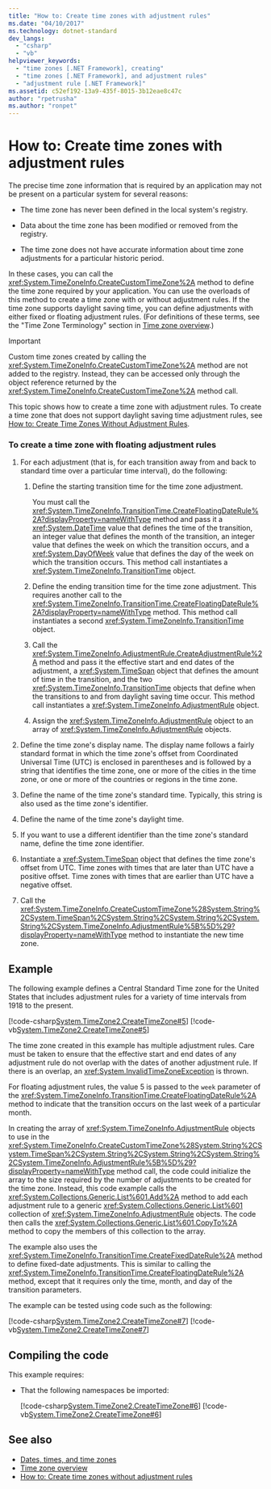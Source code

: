```yaml
---
title: "How to: Create time zones with adjustment rules"
ms.date: "04/10/2017"
ms.technology: dotnet-standard
dev_langs: 
  - "csharp"
  - "vb"
helpviewer_keywords: 
  - "time zones [.NET Framework], creating"
  - "time zones [.NET Framework], and adjustment rules"
  - "adjustment rule [.NET Framework]"
ms.assetid: c52ef192-13a9-435f-8015-3b12eae8c47c
author: "rpetrusha"
ms.author: "ronpet"
---
```

# How to: Create time zones with adjustment rules

The precise time zone information that is required by an application may not be present on a particular system for several reasons:

* The time zone has never been defined in the local system's registry.

* Data about the time zone has been modified or removed from the registry.

* The time zone does not have accurate information about time zone adjustments for a particular historic period.

In these cases, you can call the <xref:System.TimeZoneInfo.CreateCustomTimeZone%2A> method to define the time zone required by your application. You can use the overloads of this method to create a time zone with or without adjustment rules. If the time zone supports daylight saving time, you can define adjustments with either fixed or floating adjustment rules. (For definitions of these terms, see the "Time Zone Terminology" section in [Time zone overview](../../../docs/standard/datetime/time-zone-overview.md).)

> [!IMPORTANT]
> Custom time zones created by calling the <xref:System.TimeZoneInfo.CreateCustomTimeZone%2A> method are not added to the registry. Instead, they can be accessed only through the object reference returned by the <xref:System.TimeZoneInfo.CreateCustomTimeZone%2A> method call.

This topic shows how to create a time zone with adjustment rules. To create a time zone that does not support daylight saving time adjustment rules, see [How to: Create Time Zones Without Adjustment Rules](../../../docs/standard/datetime/create-time-zones-without-adjustment-rules.md).

### To create a time zone with floating adjustment rules

1. For each adjustment (that is, for each transition away from and back to standard time over a particular time interval), do the following:

    1. Define the starting transition time for the time zone adjustment.

       You must call the <xref:System.TimeZoneInfo.TransitionTime.CreateFloatingDateRule%2A?displayProperty=nameWithType> method and pass it a <xref:System.DateTime> value that defines the time of the transition, an integer value that defines the month of the transition, an integer value that defines the week on which the transition occurs, and a <xref:System.DayOfWeek> value that defines the day of the week on which the transition occurs. This method call instantiates a <xref:System.TimeZoneInfo.TransitionTime> object.

    2. Define the ending transition time for the time zone adjustment. This requires another call to the <xref:System.TimeZoneInfo.TransitionTime.CreateFloatingDateRule%2A?displayProperty=nameWithType> method. This method call instantiates a second <xref:System.TimeZoneInfo.TransitionTime> object.

    3. Call the <xref:System.TimeZoneInfo.AdjustmentRule.CreateAdjustmentRule%2A> method and pass it the effective start and end dates of the adjustment, a <xref:System.TimeSpan> object that defines the amount of time in the transition, and the two <xref:System.TimeZoneInfo.TransitionTime> objects that define when the transitions to and from daylight saving time occur. This method call instantiates a <xref:System.TimeZoneInfo.AdjustmentRule> object.

    4. Assign the <xref:System.TimeZoneInfo.AdjustmentRule> object to an array of <xref:System.TimeZoneInfo.AdjustmentRule> objects.

2. Define the time zone's display name. The display name follows a fairly standard format in which the time zone's offset from Coordinated Universal Time (UTC) is enclosed in parentheses and is followed by a string that identifies the time zone, one or more of the cities in the time zone, or one or more of the countries or regions in the time zone.

3. Define the name of the time zone's standard time. Typically, this string is also used as the time zone's identifier.

4. Define the name of the time zone's daylight time.

5. If you want to use a different identifier than the time zone's standard name, define the time zone identifier.

6. Instantiate a <xref:System.TimeSpan> object that defines the time zone's offset from UTC. Time zones with times that are later than UTC have a positive offset. Time zones with times that are earlier than UTC have a negative offset.

7. Call the <xref:System.TimeZoneInfo.CreateCustomTimeZone%28System.String%2CSystem.TimeSpan%2CSystem.String%2CSystem.String%2CSystem.String%2CSystem.TimeZoneInfo.AdjustmentRule%5B%5D%29?displayProperty=nameWithType> method to instantiate the new time zone.

## Example

The following example defines a Central Standard Time zone for the United States that includes adjustment rules for a variety of time intervals from 1918 to the present.

[!code-csharp[System.TimeZone2.CreateTimeZone#5](../../../samples/snippets/csharp/VS_Snippets_CLR_System/system.TimeZone2.CreateTimeZone/cs/System.TimeZone2.CreateTimeZone.cs#5)]
[!code-vb[System.TimeZone2.CreateTimeZone#5](../../../samples/snippets/visualbasic/VS_Snippets_CLR_System/system.TimeZone2.CreateTimeZone/vb/System.TimeZone2.CreateTimeZone.vb#5)]

The time zone created in this example has multiple adjustment rules. Care must be taken to ensure that the effective start and end dates of any adjustment rule do not overlap with the dates of another adjustment rule. If there is an overlap, an <xref:System.InvalidTimeZoneException> is thrown.

For floating adjustment rules, the value 5 is passed to the `week` parameter of the <xref:System.TimeZoneInfo.TransitionTime.CreateFloatingDateRule%2A> method to indicate that the transition occurs on the last week of a particular month.

In creating the array of <xref:System.TimeZoneInfo.AdjustmentRule> objects to use in the <xref:System.TimeZoneInfo.CreateCustomTimeZone%28System.String%2CSystem.TimeSpan%2CSystem.String%2CSystem.String%2CSystem.String%2CSystem.TimeZoneInfo.AdjustmentRule%5B%5D%29?displayProperty=nameWithType> method call, the code could initialize the array to the size required by the number of adjustments to be created for the time zone. Instead, this code example calls the <xref:System.Collections.Generic.List%601.Add%2A> method to add each adjustment rule to a generic <xref:System.Collections.Generic.List%601> collection of <xref:System.TimeZoneInfo.AdjustmentRule> objects. The code then calls the <xref:System.Collections.Generic.List%601.CopyTo%2A> method to copy the members of this collection to the array.

The example also uses the <xref:System.TimeZoneInfo.TransitionTime.CreateFixedDateRule%2A> method to define fixed-date adjustments. This is similar to calling the <xref:System.TimeZoneInfo.TransitionTime.CreateFloatingDateRule%2A> method, except that it requires only the time, month, and day of the transition parameters.

The example can be tested using code such as the following:

[!code-csharp[System.TimeZone2.CreateTimeZone#7](../../../samples/snippets/csharp/VS_Snippets_CLR_System/system.TimeZone2.CreateTimeZone/cs/System.TimeZone2.CreateTimeZone.cs#7)]
[!code-vb[System.TimeZone2.CreateTimeZone#7](../../../samples/snippets/visualbasic/VS_Snippets_CLR_System/system.TimeZone2.CreateTimeZone/vb/System.TimeZone2.CreateTimeZone.vb#7)]

## Compiling the code

This example requires:

* That the following namespaces be imported:

  [!code-csharp[System.TimeZone2.CreateTimeZone#6](../../../samples/snippets/csharp/VS_Snippets_CLR_System/system.TimeZone2.CreateTimeZone/cs/System.TimeZone2.CreateTimeZone.cs#6)]
  [!code-vb[System.TimeZone2.CreateTimeZone#6](../../../samples/snippets/visualbasic/VS_Snippets_CLR_System/system.TimeZone2.CreateTimeZone/vb/System.TimeZone2.CreateTimeZone.vb#6)]

## See also

- [Dates, times, and time zones](../../../docs/standard/datetime/index.md)
- [Time zone overview](../../../docs/standard/datetime/time-zone-overview.md)
- [How to: Create time zones without adjustment rules](../../../docs/standard/datetime/create-time-zones-without-adjustment-rules.md)
